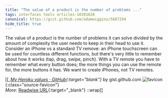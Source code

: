 ```yaml
---
title: "The value of a product is the number of problems ..."
tags: interfaces tools articles-10391626
canonical: https://gist.github.com/adamwiggins/5687294
hide_title: true
---
```


The value of a product is the number of problems it can solve divided by the amount of complexity the user needs to keep in their head to use it. Consider an iPhone vs a standard TV remove: an iPhone touchscreen can be used for countless different functions, but there's very little to remember about how it works (tap, drag, swipe, pinch). With a TV remote you have to remember what every button does; the more things you can use the remote for, the more buttons it has. We want to create iPhones, not TV remotes.


[[<cite>_[My Heroku values · GitHub](https://gist.github.com/adamwiggins/5687294){:target="_blank"}_</cite> by gist.github.com ![favicon](https://s2.googleusercontent.com/s2/favicons?domain=gist.github.com){:class="source-favicon"}<br>
_More_: [Readwise URL](https://readwise.io/open/212473791){:target="_blank"}
::wrap]]
